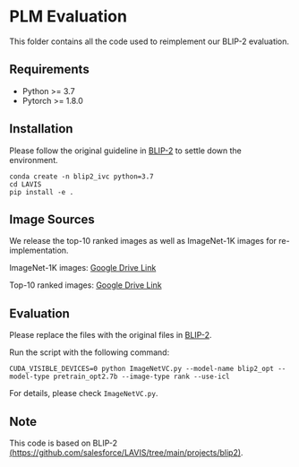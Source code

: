 # PLM Evaluation

This folder contains all the code used to reimplement our BLIP-2 evaluation.

## Requirements

- Python >= 3.7
- Pytorch >= 1.8.0

## Installation

Please follow the original guideline in [BLIP-2](https://github.com/salesforce/LAVIS) to settle down the environment.

```
conda create -n blip2_ivc python=3.7
cd LAVIS
pip install -e .
```

## Image Sources

We release the top-10 ranked images as well as ImageNet-1K images for re-implementation.

ImageNet-1K images: [Google Drive Link](https://drive.google.com/file/d/1nwI1BlAWpKnXwIRh8J1tvxFJfcNtEZ6B/view?usp=sharing)

Top-10 ranked images: [Google Drive Link](https://drive.google.com/file/d/1CTr68pkiH8cg55sAX1flbsFvZw86ZUC0/view?usp=sharing)


## Evaluation

Please replace the files with the original files in [BLIP-2](https://github.com/salesforce/LAVIS).

Run the script with the following command:

```
CUDA_VISIBLE_DEVICES=0 python ImageNetVC.py --model-name blip2_opt --model-type pretrain_opt2.7b --image-type rank --use-icl
```

For details, please check  `ImageNetVC.py`.

## Note

This code is based on BLIP-2 [(https://github.com/salesforce/LAVIS/tree/main/projects/blip2)](https://github.com/salesforce/LAVIS/tree/main/projects/blip2). 
